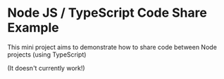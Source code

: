 # Node JS / TypeScript Code Share Example

This mini project aims to demonstrate how to share code between Node projects (using TypeScript)

(It doesn't currently work!)

